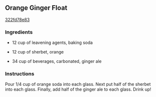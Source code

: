 ## Orange Ginger Float

[322fd78e83](http://www.food.com/recipe/orange-ginger-float-370865)

### Ingredients

 - 12 cup of leavening agents, baking soda

 - 12 cup of sherbet, orange

 - 34 cup of beverages, carbonated, ginger ale

### Instructions

Pour 1/4 cup of orange soda into each glass. Next put half of the sherbet into each glass. Finally, add half of the ginger ale to each glass. Drink up!
